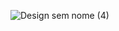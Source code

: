 ![Design sem nome (4)](https://github.com/user-attachments/assets/8d8e2c15-22aa-4abe-836f-2caf7c452d89)

